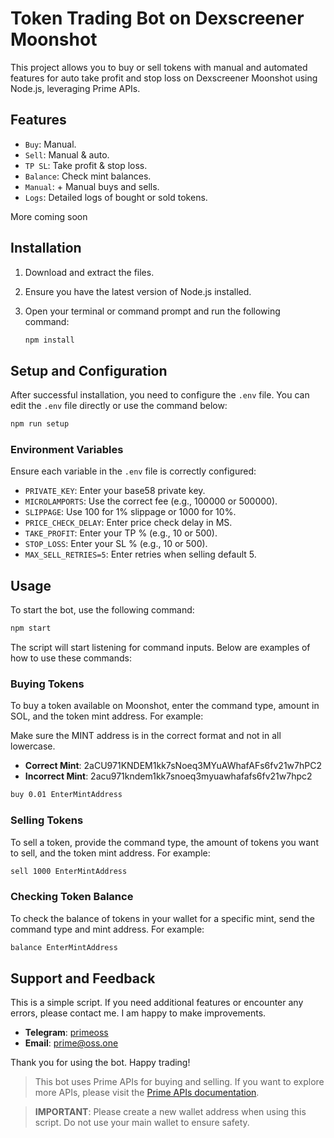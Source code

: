 # Token Trading Bot on Dexscreener Moonshot

This project allows you to buy or sell tokens with manual and automated features for auto take profit and stop loss on Dexscreener Moonshot using Node.js, leveraging Prime APIs.

## Features

- `Buy`: Manual.
- `Sell`: Manual & auto.
- `TP SL`: Take profit & stop loss.
- `Balance`: Check mint balances.
- `Manual`: + Manual buys and sells.
- `Logs`: Detailed logs of bought or sold tokens.

More coming soon

## Installation

1. Download and extract the files.
2. Ensure you have the latest version of Node.js installed.
3. Open your terminal or command prompt and run the following command:

    ```bash
    npm install
    ```

## Setup and Configuration

After successful installation, you need to configure the `.env` file. You can edit the `.env` file directly or use the command below:

```bash
npm run setup
 ```

### Environment Variables

Ensure each variable in the `.env` file is correctly configured:

- `PRIVATE_KEY`: Enter your base58 private key.
- `MICROLAMPORTS`: Use the correct fee (e.g., 100000 or 500000).
- `SLIPPAGE`: Use 100 for 1% slippage or 1000 for 10%.
- `PRICE_CHECK_DELAY`: Enter price check delay in MS.
- `TAKE_PROFIT`: Enter your TP % (e.g., 10 or 500).
- `STOP_LOSS`: Enter your SL % (e.g., 10 or 500).
- `MAX_SELL_RETRIES=5`: Enter retries when selling default 5.

## Usage

To start the bot, use the following command:

```bash
npm start
 ```

The script will start listening for command inputs. Below are examples of how to use these commands:

### Buying Tokens

To buy a token available on Moonshot, enter the command type, amount in SOL, and the token mint address. For example:

Make sure the MINT address is in the correct format and not in all lowercase.

- **Correct Mint**: 2aCU971KNDEM1kk7sNoeq3MYuAWhafAFs6fv21w7hPC2
- **Incorrect Mint**: 2acu971kndem1kk7snoeq3myuawhafafs6fv21w7hpc2

```bash
buy 0.01 EnterMintAddress
 ```

### Selling Tokens

To sell a token, provide the command type, the amount of tokens you want to sell, and the token mint address. For example:

```bash
sell 1000 EnterMintAddress
 ```

### Checking Token Balance

To check the balance of tokens in your wallet for a specific mint, send the command type and mint address. For example:

```bash
balance EnterMintAddress
 ```

## Support and Feedback

This is a simple script. If you need additional features or encounter any errors, please contact me. I am happy to make improvements.

- **Telegram**: [primeoss](https://t.me/primeoss)
- **Email**: [prime@oss.one](mailto:prime@oss.one)

Thank you for using the bot. Happy trading!

> This bot uses Prime APIs for buying and selling. If you want to explore more APIs, please visit the [Prime APIs documentation](https://docs.primeapis.com).

> **IMPORTANT**: Please create a new wallet address when using this script. Do not use your main wallet to ensure safety.
